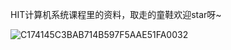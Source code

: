 HIT计算机系统课程里的资料，取走的童鞋欢迎star呀~

![C174145C3BAB714B597F5AAE51FA0032](https://user-images.githubusercontent.com/54703517/123535953-138d7c00-d75a-11eb-874b-c0606ab30e86.jpg)
